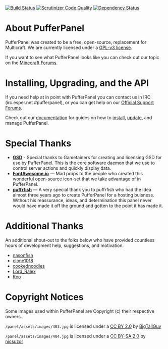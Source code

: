 [![Build Status](https://travis-ci.org/PufferPanel/PufferPanel.svg)](https://travis-ci.org/PufferPanel/PufferPanel) [![Scrutinizer Code Quality](https://scrutinizer-ci.com/g/PufferPanel/PufferPanel/badges/quality-score.png?b=master)](https://scrutinizer-ci.com/g/PufferPanel/PufferPanel/?branch=master) [![Dependency Status](https://gemnasium.com/PufferPanel/PufferPanel.svg)](https://gemnasium.com/PufferPanel/PufferPanel)
# About PufferPanel
PufferPanel was created to be a free, open-source, replacement for Multicraft. We are currently licensed under a [GPL-v3 license](https://raw.github.com/PufferPanel/PufferPanel/master/LICENSE).

If you want to see what PufferPanel looks like you can check out our topic on the [Minecraft Forums](http://www.minecraftforum.net/forums/servers/minecraft-server-hosting/hosting-discussion/569432-introducing-pufferpanel-the-open-source-multicraft/).

# Installing, Upgrading, and the API
If you need help at in point with PufferPanel you can contact us in IRC (irc.esper.net #pufferpanel), or you can get help on our [Official Support Forums](http://pufferpanel.com).

Check out our [documentation](http://docs.pufferpanel.com/en/latest/) for guides on how to [install](http://docs.pufferpanel.com/en/latest/installing/), [update](http://docs.pufferpanel.com/en/latest/upgrading/), and manage PufferPanel.

# Special Thanks
* **[GSD](https://github.com/gametainers/gsd)** - Special thanks to Gametainers for creating and licensing GSD for use by PufferPanel. This is the core software daemon that we use to control server actions and quickly display data.
* **[FontAwesome.io](http://fontawesome.io)** — Mad props to the people who created this wonderful open-source icon-set that we take advantage of in PufferPanel.
* **[puffrfish](https://github.com/puffrfish)** — A very special thank you to puffrfish who had the idea almost three years ago to create PufferPanel for a hosting buisness. Without his reassurance, ideas, and determination this panel never would have made it off the ground and gotten to the point it has made it.

# Additional Thanks
An additional shout-out to the folks below who have provided countless hours of development help, suggestions, and motivation.
* [nasonfish](https://github.com/nasonfish)
* [clone1018](https://github.com/clone1018)
* [cookednoodles](https://github.com/cookednoodles)
* [Lord_Ralex](https://github.com/LordRalex)
* [Koo](https://github.com/koo04)

# Copyright Notices
Some images used within PufferPanel are Copyright (c) their respective owners.

`/panel/assets/images/403.jpg` is licensed under a [CC BY 2.0](http://creativecommons.org/licenses/by/2.0/) by [BigTallGuy](http://flickr.com/photos/bigtallguy/)

`/panel/assets/images/404.jpg` is licensed under a [CC BY-SA 2.0](http://creativecommons.org/licenses/by-sa/2.0/) by [nicsuzor](http://flickr.com/photos/nicsuzor/)
